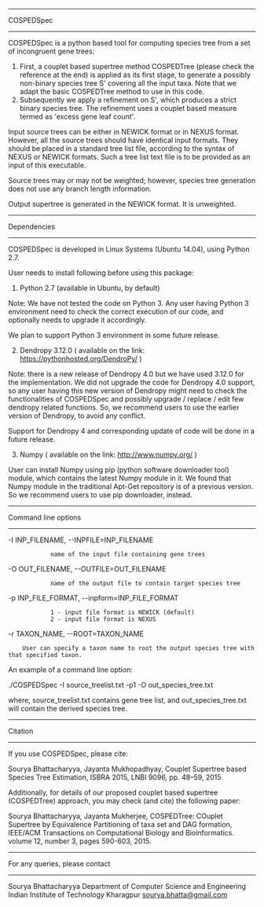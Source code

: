 *********************************
COSPEDSpec
*********************************

COSPEDSpec is a python based tool for computing species tree from a set of incongruent gene trees:
1. First, a couplet based supertree method COSPEDTree (please check the reference at the end) 
is applied as its first stage, to generate a possibly non-binary species tree S' covering all the input taxa. 
Note that we adapt the basic COSPEDTree method to use in this code.
2. Subsequently we apply a refinement on S', which produces a strict binary species tree. The 
refinement uses a couplet based measure termed as 'excess gene leaf count'.

Input source trees can be either in NEWICK format or in NEXUS format. 
However, all the source trees should have identical input formats. They should be placed in a standard tree list file, 
according to the syntax of NEXUS or NEWICK formats. Such a tree list text file is to be provided as an input of this executable.

Source trees may or may not be weighted; however, species tree generation does not use any branch length information.

Output supertree is generated in the NEWICK format. It is unweighted.

*********************************
Dependencies
*********************************

COSPEDSpec is developed in Linux Systems (Ubuntu 14.04), using Python 2.7.

User needs to install following before using this package:

1) Python 2.7 (available in Ubuntu, by default) 

Note: We have not tested the code on Python 3. Any user having Python 3 environment need to check the correct 
execution of our code, and optionally needs to upgrade it accordingly.

We plan to support Python 3 environment in some future release.

2) Dendropy 3.12.0 ( available on the link: https://pythonhosted.org/DendroPy/ ) 

Note: there is a new release of Dendropy 4.0 but we have used 3.12.0 for the implementation. We did not upgrade the 
code for Dendropy 4.0 support, so any user having this new version of Dendropy might need to check the functionalities of 
COSPEDSpec and possibly upgrade / replace / edit few dendropy related functions. So, we recommend users to 
use the earlier version of Dendropy, to avoid any conflict.

Support for Dendropy 4 and corresponding update of code will be done in a future release.

3) Numpy ( available on the link: http://www.numpy.org/ )

User can install Numpy using pip (python software downloader tool) module, which contains the latest Numpy module in it. 
We found that Numpy module in the traditional Apt-Get repository is of a previous version. So we recommend users to 
use pip downloader, instead.

***************
Command line options
****************

-I INP_FILENAME, --INPFILE=INP_FILENAME

                name of the input file containing gene trees

-O OUT_FILENAME, --OUTFILE=OUT_FILENAME

                name of the output file to contain target species tree

-p INP_FILE_FORMAT, --inpform=INP_FILE_FORMAT

                1 - input file format is NEWICK (default)
                2 - input file format is NEXUS

-r TAXON_NAME, --ROOT=TAXON_NAME

		User can specify a taxon name to root the output species tree with that specified taxon.
        
An example of a command line option: 

./COSPEDSpec -I source_treelist.txt -p1 -O out_species_tree.txt

where, source_treelist.txt contains gene tree list,
and out_species_tree.txt will contain the derived species tree.

    
*********************
Citation
********************
If you use COSPEDSpec, please cite:

Sourya Bhattacharyya, Jayanta Mukhopadhyay, Couplet Supertree based Species Tree Estimation, 
ISBRA 2015, LNBI 9096, pp. 48–59, 2015.

Additionally, for details of our proposed couplet based supertree (COSPEDTree) approach, you may check (and cite) the following paper:

Sourya Bhattacharyya, Jayanta Mukherjee, COSPEDTree: COuplet Supertree by Equivalence Partitioning of taxa set 
and DAG formation, IEEE/ACM Transactions on Computational Biology and Bioinformatics. 
volume 12, number 3, pages 590-603, 2015.


*********************************
For any queries, please contact
*********************************

Sourya Bhattacharyya 
Department of Computer Science and Engineering
Indian Institute of Technology Kharagpur
<sourya.bhatta@gmail.com>




